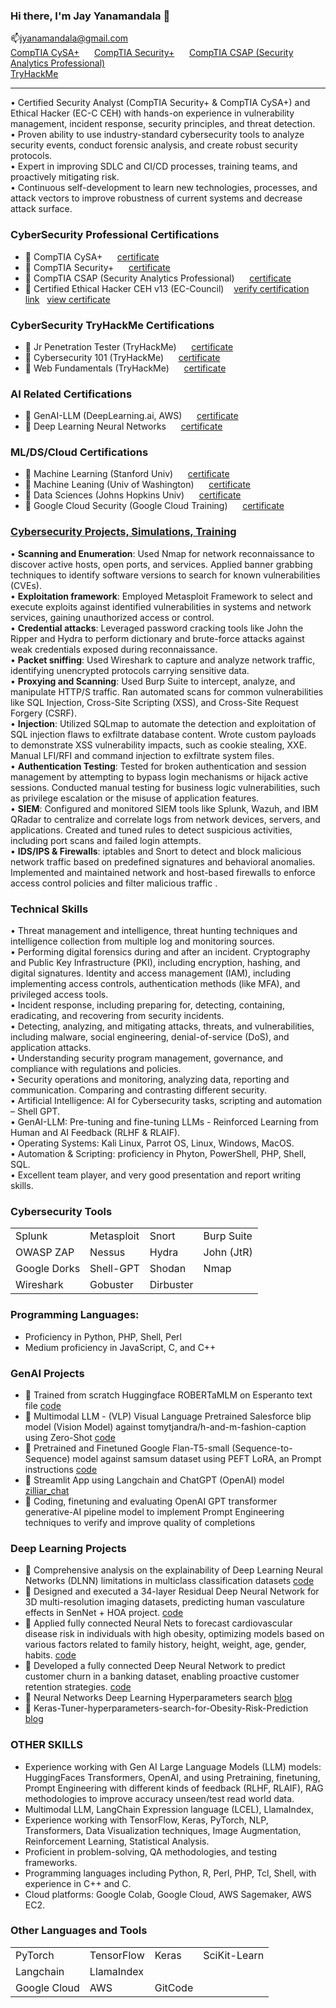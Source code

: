 ### Hi there, I'm Jay Yanamandala 👋   
📫jyanamandala@gmail.com
<BR>
<a href="https://www.credly.com/badges/9cc32022-736c-4402-937c-4a2add3a19b5/" target=_blank style='border:none;'>CompTIA CySA+</a>&nbsp;&nbsp;&nbsp;&nbsp;&nbsp;
<a href="https://www.credly.com/badges/0eb13ed8-6006-4771-b716-875550ea749f/" target=_blank style='border:none;'>CompTIA Security+</a>&nbsp;&nbsp;&nbsp;&nbsp;&nbsp;
<a href="https://www.credly.com/badges/3cc6d19d-4a04-43e1-92a3-4d8f87ecb0ec/" target=_blank style='border:none;'>CompTIA CSAP (Security Analytics Professional)</a><BR>
<a href="https://tryhackme.com/p/jyanamandala" target=_blank style='border:none;'>TryHackMe</a><BR>

<HR>

•	Certified Security Analyst (CompTIA Security+ & CompTIA CySA+) and Ethical Hacker (EC-C CEH) with hands-on experience in vulnerability management, incident response, security principles, and threat detection.<BR> 
•	Proven ability to use industry-standard cybersecurity tools to analyze security events, conduct forensic analysis, and create robust security protocols.<BR> 
•	Expert in improving SDLC and CI/CD processes, training teams, and proactively mitigating risk.<BR> 
•	Continuous self-development to learn new technologies, processes, and attack vectors to improve robustness of current systems and decrease attack surface.<BR>

### CyberSecurity Professional Certifications	
- :memo: CompTIA CySA+ &nbsp;&nbsp;&nbsp;&nbsp; [certificate](https://github.com/jayc279/jayc279/blob/main/certificates/CompTIA-CySA%2BCertificate.pdf)
- :memo: CompTIA Security+ &nbsp;&nbsp;&nbsp;&nbsp; [certificate](https://github.com/jayc279/jayc279/blob/main/certificates/CompTIA-Security%2BCertificate.pdf)
- :memo: CompTIA CSAP (Security Analytics Professional) &nbsp;&nbsp;&nbsp;&nbsp; [certificate](https://github.com/jayc279/jayc279/blob/main/certificates/CompTIA-Security-Analytics-Professional%E2%80%93CSAP.pdf)
- :memo: Certified Ethical Hacker CEH v13 (EC-Council) &nbsp;&nbsp; [verify certification link](https://aspen.eccouncil.org/VerifyBadge?type=certification&a=D8lrd5RmvO/snnDG4lO2M9uPVA+AhgTss6Odlz4luak=)&nbsp;&nbsp;&nbsp;[view certificate](https://github.com/jayc279/jayc279/blob/main/certificates/ECC-CEH-Certificate.pdf)

### CyberSecurity TryHackMe Certifications	
- :memo: Jr Penetration Tester (TryHackMe) &nbsp;&nbsp;&nbsp;&nbsp; [certificate](https://tryhackme-certificates.s3-eu-west-1.amazonaws.com/THM-MO2QRXXKBE.pdf)
- :memo: Cybersecurity 101 (TryHackMe) &nbsp;&nbsp;&nbsp;&nbsp; [certificate](https://tryhackme-certificates.s3-eu-west-1.amazonaws.com/THM-OECSFTZN4G.pdf)
- :memo: Web Fundamentals (TryHackMe) &nbsp;&nbsp;&nbsp;&nbsp; [certificate](https://tryhackme-certificates.s3-eu-west-1.amazonaws.com/THM-BOGTQRQRV0.pdf)

### AI Related Certifications
- :memo: GenAI-LLM (DeepLearning.ai, AWS) &nbsp;&nbsp;&nbsp;&nbsp; [certificate](https://coursera.org/share/bc98caf7558fc3642a065571f4e6fe48)  
- :memo: Deep Learning Neural Networks &nbsp;&nbsp;&nbsp;&nbsp; [certificate](https://coursera.org/share/06fef9a3ab5b86aad857df668eca4a65)

### ML/DS/Cloud Certifications
- :memo: Machine Learning (Stanford Univ) &nbsp;&nbsp;&nbsp;&nbsp; [certificate](https://coursera.org/share/43f2f8c29abdc5b3d131cbf2f63c95e6)  
- :memo: Machine Leaning (Univ of Washington) &nbsp;&nbsp;&nbsp;&nbsp; [certificate](https://coursera.org/share/5aafe816eee9f3010669c19c6fe2c685)  
- :memo: Data Sciences (Johns Hopkins Univ) &nbsp;&nbsp;&nbsp;&nbsp; [certificate](https://coursera.org/share/289254eb86f7316234a3c180c7232f95)
- :memo: Google Cloud Security (Google Cloud Training) &nbsp;&nbsp;&nbsp;&nbsp; [certificate](https://www.coursera.org/account/accomplishments/professional-cert/8D98TQ1DH6AC) 

### [Cybersecurity Projects, Simulations, Training](https://github.com/jayc279/CEH)
• **Scanning and Enumeration**: Used Nmap for network reconnaissance to discover active hosts, open ports, and services. Applied banner grabbing
techniques to identify software versions to search for known vulnerabilities (CVEs).<BR>
• **Exploitation framework**: Employed Metasploit Framework to select and execute exploits against identified vulnerabilities in systems and network
services, gaining unauthorized access or control.<BR>
• **Credential attacks**: Leveraged password cracking tools like John the Ripper and Hydra to perform dictionary and brute-force attacks against weak
credentials exposed during reconnaissance.<BR>
• **Packet sniffing**: Used Wireshark to capture and analyze network traffic, identifying unencrypted protocols carrying sensitive data.<BR>
• **Proxying and Scanning**: Used Burp Suite to intercept, analyze, and manipulate HTTP/S traffic. Ran automated scans for common vulnerabilities
like SQL Injection, Cross-Site Scripting (XSS), and Cross-Site Request Forgery (CSRF).<BR>
• **Injection**: Utilized SQLmap to automate the detection and exploitation of SQL injection flaws to exfiltrate database content. Wrote custom
payloads to demonstrate XSS vulnerability impacts, such as cookie stealing, XXE. Manual LFI/RFI and command injection to exfiltrate system files.<BR>
• **Authentication Testing**: Tested for broken authentication and session management by attempting to bypass login mechanisms or hijack active
sessions. Conducted manual testing for business logic vulnerabilities, such as privilege escalation or the misuse of application features.<BR>
• **SIEM**: Configured and monitored SIEM tools like Splunk, Wazuh, and IBM QRadar to centralize and correlate logs from network devices, servers,
and applications. Created and tuned rules to detect suspicious activities, including port scans and failed login attempts.<BR>
• **IDS/IPS & Firewalls**: iptables and Snort to detect and block malicious network traffic based on predefined signatures and behavioral anomalies.
Implemented and maintained network and host-based firewalls to enforce access control policies and filter malicious traffic .<BR>

### Technical Skills
• Threat management and intelligence, threat hunting techniques and intelligence collection from multiple log and monitoring sources.<BR>
• Performing digital forensics during and after an incident. Cryptography and Public Key Infrastructure (PKI), including encryption, hashing, and
digital signatures. Identity and access management (IAM), including implementing access controls, authentication methods (like MFA), and
privileged access tools.<BR>
• Incident response, including preparing for, detecting, containing, eradicating, and recovering from security incidents.<BR>
• Detecting, analyzing, and mitigating attacks, threats, and vulnerabilities, including malware, social engineering, denial-of-service (DoS), and
application attacks.<BR>
• Understanding security program management, governance, and compliance with regulations and policies.<BR>
• Security operations and monitoring, analyzing data, reporting and communication. Comparing and contrasting different security.<BR>
• Artificial Intelligence: AI for Cybersecurity tasks, scripting and automation – Shell GPT.<BR>
• GenAI-LLM: Pre-tuning and fine-tuning LLMs - Reinforced Learning from Human and AI Feedback (RLHF & RLAIF).<BR>
• Operating Systems: Kali Linux, Parrot OS, Linux, Windows, MacOS.<BR>
• Automation & Scripting: proficiency in Phyton, PowerShell, PHP, Shell, SQL.<BR>
• Excellent team player, and very good presentation and report writing skills.<BR> 

### Cybersecurity Tools
|               |                    |           |              |
|---------------|--------------------|-----------|--------------|
| Splunk		    | Metasploit				 | Snort		 | Burp Suite   |
| OWASP ZAP			| Nessus             | Hydra     | John (JtR)   |
| Google Dorks	| Shell-GPT					 | Shodan    |   Nmap       |
| Wireshark	    | Gobuster					 | Dirbuster |              |

### Programming Languages:
- Proficiency in Python, PHP, Shell, Perl
- Medium proficiency in JavaScript, C, and C++

### GenAI Projects
- :newspaper: Trained from scratch Huggingface ROBERTaMLM on Esperanto text file [code](https://github.com/jayc279/GenAI_LLM/blob/main/train_from_scratch/train_from_scratch_smallBERTa_12_6.ipynb)
- :newspaper: Multimodal LLM - (VLP) Visual Language Pretrained Salesforce blip model (Vision Model) against tomytjandra/h-and-m-fashion-caption using Zero-Shot [code](https://github.com/jayc279/GenAI_LLM/blob/main/pre_trained_fine_tuned/image_captioning_h_and_m_fashion_blip.ipynb)
- :newspaper: Pretrained and Finetuned Google Flan-T5-small (Sequence-to-Sequence) model against samsum dataset using PEFT LoRA, an Prompt instructions [code](https://github.com/jayc279/GenAI_LLM/blob/main/pre_trained_fine_tuned/LoRA_pretrain_google_flan_t5_small_samsum.ipynb)
- :newspaper: Streamlit App using Langchain and ChatGPT (OpenAI) model [zilliar_chat](https://github.com/jayc279/GenAI_LLM/tree/main/genai_apps/zilliar_chat)
- :newspaper: Coding, finetuning and evaluating OpenAI GPT transformer generative-AI pipeline model to implement Prompt Engineering techniques to verify and improve quality of completions 

### Deep Learning Projects
- :newspaper: Comprehensive analysis on the explainability of Deep Learning Neural Networks (DLNN) limitations in multiclass classification datasets [code](https://github.com/jayc279/kaggle_notebooks/blob/main/DLNN_OneHot_DecisionTree_PCA_HyperTuning_Flow.ipynb)
- :newspaper: Designed and executed a 34-layer Residual Deep Neural Network for 3D multi-resolution imaging datasets, predicting human vasculature effects in SenNet + HOA project. [code](https://github.com/jayc279/jayc279.github.io/blob/main/work/dl-nn-sennet-hoa-resnet-34.ipynb)
- :newspaper: Applied fully connected Neural Nets to forecast cardiovascular disease risk in individuals with high obesity, optimizing models based on various factors related to family history, height, weight, age, gender, habits. [code](https://github.com/jayc279/jayc279.github.io/blob/main/work/keras-tuner-hyperparameters-search-obesiry-risk.ipynb)
- :newspaper: Developed a fully connected Deep Neural Network to predict customer churn in a banking dataset, enabling proactive customer retention strategies. [code](https://github.com/jayc279/jayc279.github.io/blob/main/work/deep-learning-nn-parameter-search-bankchurn.ipynb)
- :newspaper: Neural Networks Deep Learning Hyperparameters search [blog](https://www.kaggle.com/code/jayyanamandala/neural-networks-deep-learning-hyperparameters-sear)
- :newspaper: Keras-Tuner-hyperparameters-search-for-Obesity-Risk-Prediction [blog](https://www.kaggle.com/code/jayyanamandala/keras-tuner-hyperparameters-search-obesiry-risk)

### OTHER SKILLS 
- Experience working with Gen AI Large Language Models (LLM) models: HuggingFaces Transformers, OpenAI, and using Pretraining, finetuning, Prompt Engineering with different kinds of feedback (RLHF, RLAIF), RAG methodologies to improve accuracy unseen/test read world data.
- Multimodal LLM, LangChain Expression language (LCEL), LlamaIndex,
- Experience working with TensorFlow, Keras, PyTorch, NLP, Transformers, Data Visualization techniques, Image Augmentation, Reinforcement Learning, Statistical Analysis.
- Proficient in problem-solving, QA methodologies, and testing frameworks.
- Programming languages including Python, R, Perl, PHP, Tcl, Shell, with experience in C++ and C.
- Cloud platforms: Google Colab, Google Cloud, AWS Sagemaker, AWS EC2.

### Other Languages and Tools
|               |                    |           |              |
|---------------|--------------------|-----------|--------------|
| PyTorch		    | TensorFlow				 | Keras		 | SciKit-Learn |
| Langchain			| LlamaIndex         |           |              |
| Google Cloud	| AWS								 | GitCode   |              |

<!--
### Hi there 👋

**jayc279/jayc279** is a ✨ _special_ ✨ repository because its `README.md` (this file) appears on your GitHub profile.

Here are some ideas to get you started:

- 🔭 I’m currently working on ...
- 🌱 I’m currently learning ...
- 👯 I’m looking to collaborate on ...
- 🤔 I’m looking for help with ...
- 💬 Ask me about ...
- 📫 How to reach me: ...
- 😄 Pronouns: ...
- ⚡ Fun fact: ...
-->
